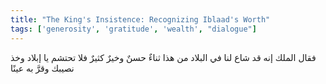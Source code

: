 ```yaml
---
title: "The King's Insistence: Recognizing Iblaad's Worth"
tags: ['generosity', 'gratitude', 'wealth', "dialogue"]
---
```


 فقال الملك إنه قد شاع لنا في البلاد من هذا ثناءٌ حسنٌ وخيرٌ كثيرٌ فلا تحتشم يا إبلاد وخذ نصيبك وقرَّ به عينًا
